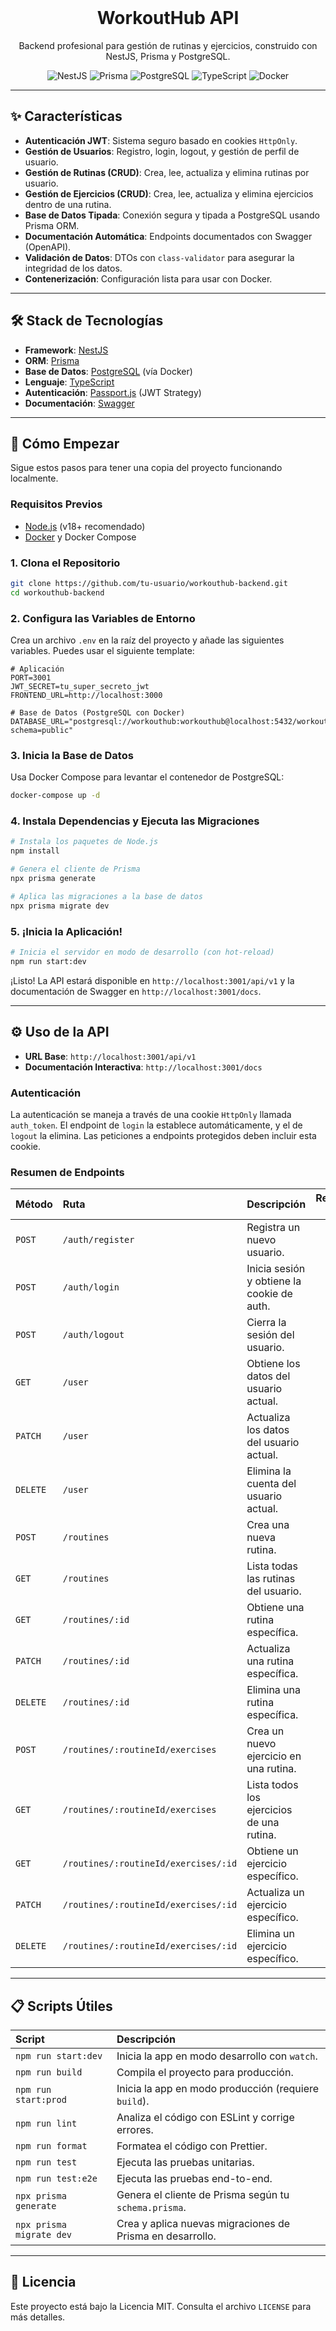 <div align="center">
  <br />
  <h1>WorkoutHub API</h1>
  <p>
    Backend profesional para gestión de rutinas y ejercicios, construido con NestJS, Prisma y PostgreSQL.
  </p>
</div>

<p align="center">
  <img alt="NestJS" src="https://img.shields.io/badge/NestJS-11.x-red?style=for-the-badge&logo=nestjs"/>
  <img alt="Prisma" src="https://img.shields.io/badge/Prisma-6.x-blue?style=for-the-badge&logo=prisma"/>
  <img alt="PostgreSQL" src="https://img.shields.io/badge/PostgreSQL-blue?style=for-the-badge&logo=postgresql"/>
  <img alt="TypeScript" src="https://img.shields.io/badge/TypeScript-5.x-blue?style=for-the-badge&logo=typescript"/>
  <img alt="Docker" src="https://img.shields.io/badge/Docker-blue?style=for-the-badge&logo=docker"/>
</p>

---

## ✨ Características

- **Autenticación JWT**: Sistema seguro basado en cookies `HttpOnly`.
- **Gestión de Usuarios**: Registro, login, logout, y gestión de perfil de usuario.
- **Gestión de Rutinas (CRUD)**: Crea, lee, actualiza y elimina rutinas por usuario.
- **Gestión de Ejercicios (CRUD)**: Crea, lee, actualiza y elimina ejercicios dentro de una rutina.
- **Base de Datos Tipada**: Conexión segura y tipada a PostgreSQL usando Prisma ORM.
- **Documentación Automática**: Endpoints documentados con Swagger (OpenAPI).
- **Validación de Datos**: DTOs con `class-validator` para asegurar la integridad de los datos.
- **Contenerización**: Configuración lista para usar con Docker.

---

## 🛠️ Stack de Tecnologías

- **Framework**: [NestJS](https://nestjs.com/)
- **ORM**: [Prisma](https://www.prisma.io/)
- **Base de Datos**: [PostgreSQL](https://www.postgresql.org/) (vía Docker)
- **Lenguaje**: [TypeScript](https://www.typescriptlang.org/)
- **Autenticación**: [Passport.js](http://www.passportjs.org/) (JWT Strategy)
- **Documentación**: [Swagger](https://swagger.io/)

---

## 🚀 Cómo Empezar

Sigue estos pasos para tener una copia del proyecto funcionando localmente.

### Requisitos Previos

- [Node.js](https://nodejs.org/) (v18+ recomendado)
- [Docker](https://www.docker.com/get-started) y Docker Compose

### 1. Clona el Repositorio

```bash
git clone https://github.com/tu-usuario/workouthub-backend.git
cd workouthub-backend
```

### 2. Configura las Variables de Entorno

Crea un archivo `.env` en la raíz del proyecto y añade las siguientes variables. Puedes usar el siguiente template:

```env
# Aplicación
PORT=3001
JWT_SECRET=tu_super_secreto_jwt
FRONTEND_URL=http://localhost:3000

# Base de Datos (PostgreSQL con Docker)
DATABASE_URL="postgresql://workouthub:workouthub@localhost:5432/workouthub?schema=public"
```

### 3. Inicia la Base de Datos

Usa Docker Compose para levantar el contenedor de PostgreSQL:

```bash
docker-compose up -d
```

### 4. Instala Dependencias y Ejecuta las Migraciones

```bash
# Instala los paquetes de Node.js
npm install

# Genera el cliente de Prisma
npx prisma generate

# Aplica las migraciones a la base de datos
npx prisma migrate dev
```

### 5. ¡Inicia la Aplicación!

```bash
# Inicia el servidor en modo de desarrollo (con hot-reload)
npm run start:dev
```

¡Listo! La API estará disponible en `http://localhost:3001/api/v1` y la documentación de Swagger en `http://localhost:3001/docs`.

---

## ⚙️ Uso de la API

- **URL Base**: `http://localhost:3001/api/v1`
- **Documentación Interactiva**: `http://localhost:3001/docs`

### Autenticación

La autenticación se maneja a través de una cookie `HttpOnly` llamada `auth_token`. El endpoint de `login` la establece automáticamente, y el de `logout` la elimina. Las peticiones a endpoints protegidos deben incluir esta cookie.

### Resumen de Endpoints

| Método | Ruta                                    | Descripción                               | Requiere Auth |
| :----- | :-------------------------------------- | :---------------------------------------- | :-----------: |
| `POST` | `/auth/register`                        | Registra un nuevo usuario.                |       ❌       |
| `POST` | `/auth/login`                           | Inicia sesión y obtiene la cookie de auth.|       ❌       |
| `POST` | `/auth/logout`                          | Cierra la sesión del usuario.             |       ❌       |
| `GET`  | `/user`                                 | Obtiene los datos del usuario actual.     |       ✅       |
| `PATCH`| `/user`                                 | Actualiza los datos del usuario actual.   |       ✅       |
| `DELETE`| `/user`                                | Elimina la cuenta del usuario actual.     |       ✅       |
| `POST` | `/routines`                             | Crea una nueva rutina.                    |       ✅       |
| `GET`  | `/routines`                             | Lista todas las rutinas del usuario.      |       ✅       |
| `GET`  | `/routines/:id`                         | Obtiene una rutina específica.            |       ✅       |
| `PATCH`| `/routines/:id`                         | Actualiza una rutina específica.          |       ✅       |
| `DELETE`| `/routines/:id`                        | Elimina una rutina específica.            |       ✅       |
| `POST` | `/routines/:routineId/exercises`        | Crea un nuevo ejercicio en una rutina.    |       ✅       |
| `GET`  | `/routines/:routineId/exercises`        | Lista todos los ejercicios de una rutina. |       ✅       |
| `GET`  | `/routines/:routineId/exercises/:id`    | Obtiene un ejercicio específico.          |       ✅       |
| `PATCH`| `/routines/:routineId/exercises/:id`    | Actualiza un ejercicio específico.        |       ✅       |
| `DELETE`| `/routines/:routineId/exercises/:id`   | Elimina un ejercicio específico.         |       ✅       |

---

## 📋 Scripts Útiles

| Script                | Descripción                                                     |
| :-------------------- | :-------------------------------------------------------------- |
| `npm run start:dev`   | Inicia la app en modo desarrollo con `watch`.                   |
| `npm run build`       | Compila el proyecto para producción.                            |
| `npm run start:prod`  | Inicia la app en modo producción (requiere `build`).            |
| `npm run lint`        | Analiza el código con ESLint y corrige errores.                 |
| `npm run format`      | Formatea el código con Prettier.                                |
| `npm run test`        | Ejecuta las pruebas unitarias.                                  |
| `npm run test:e2e`    | Ejecuta las pruebas end-to-end.                                 |
| `npx prisma generate` | Genera el cliente de Prisma según tu `schema.prisma`.           |
| `npx prisma migrate dev`| Crea y aplica nuevas migraciones de Prisma en desarrollo.       |

---

## 📄 Licencia

Este proyecto está bajo la Licencia MIT. Consulta el archivo `LICENSE` para más detalles.
